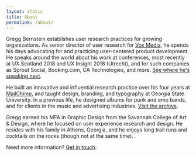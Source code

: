 ```yaml
---
layout: static
title: About
permalink: /about/
---
```


Gregg Bernstein establishes user research practices for growing organizations. As senior director of user research for [Vox Media](http://www.voxmedia.com), he spends his days advocating for and practicing user-centered product development. He speaks around the world about his work at conferences, most recently at UX Scotland 2018 and UX Insight 2018 (Utrecht), and for such companies as Sprout Social, Booking.com, CA Technologies, and more. [See where he's speaking next](../speaking).

He built an innovative and influential research practice over his four years at [MailChimp](http://www.mailchimp.com), and taught design, branding, and typography at Georgia State University. In a previous life, he designed albums for punk and emo bands, and for clients in the music and advertising industries. [Visit the archive](../albums).

Gregg earned his MFA in Graphic Design from the Savannah College of Art & Design, where he focused on user experience research and design. He resides with his family in Athens, Georgia, and he enjoys long trail runs and cocktails on the rocks (though not at the same time).

Need more information? [Get in touch](../contact).
